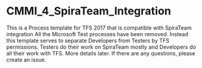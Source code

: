 # CMMI_4_SpiraTeam_Integration
This is a Process template for TFS 2017 that is compatible with SpiraTeam integration
All the Microsoft Test processes have been removed.  Instead this template serves to separate Developers from Testers by TFS permissions.  Testers do their work on SpiraTeam mostly and Developers do all their work with TFS.  More details later.  If there are any questions, please create an issue.

